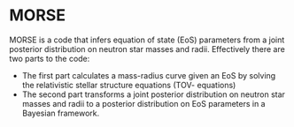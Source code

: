 # MORSE
MORSE is a code that infers equation of state (EoS) parameters from a joint posterior distribution on neutron star masses and radii. 
Effectively there are two parts to the code:
 - The first part calculates a mass-radius curve given an EoS by solving the relativistic stellar structure equations (TOV-     equations)
 - The second part transforms a joint posterior distribution on neutron star masses and radii to a posterior distribution on EoS parameters in a Bayesian framework. 
